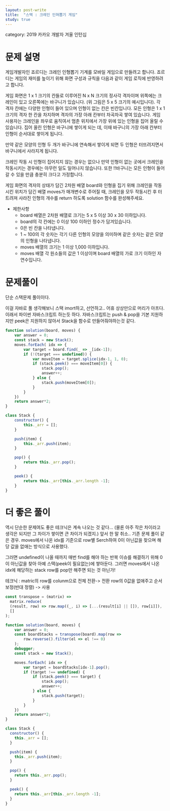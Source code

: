 ```yaml
---
layout: post-write
title:  "스택 : 크레인 인혀뽑기 게임"
study: true
---
```

category: 2019 카카오 개발자 겨울 인턴십


# 문제 설명

  게임개발자인 죠르디는 크레인 인형뽑기 기계를 모바일 게임으로 만들려고 합니다.
  죠르디는 게임의 재미를 높이기 위해 화면 구성과 규칙을 다음과 같이 게임 로직에 반영하려고 합니다.

  게임 화면은 1 x 1 크기의 칸들로 이루어진 N x N 크기의 정사각 격자이며 위쪽에는 크레인이 있고 오른쪽에는 바구니가 있습니다. (위 그림은 5 x 5 크기의 예시입니다). 각 격자 칸에는 다양한 인형이 들어 있으며 인형이 없는 칸은 빈칸입니다. 모든 인형은 1 x 1 크기의 격자 한 칸을 차지하며 격자의 가장 아래 칸부터 차곡차곡 쌓여 있습니다. 게임 사용자는 크레인을 좌우로 움직여서 멈춘 위치에서 가장 위에 있는 인형을 집어 올릴 수 있습니다. 집어 올린 인형은 바구니에 쌓이게 되는 데, 이때 바구니의 가장 아래 칸부터 인형이 순서대로 쌓이게 됩니다.

  만약 같은 모양의 인형 두 개가 바구니에 연속해서 쌓이게 되면 두 인형은 터뜨려지면서 바구니에서 사라지게 됩니다. 

  크레인 작동 시 인형이 집어지지 않는 경우는 없으나 만약 인형이 없는 곳에서 크레인을 작동시키는 경우에는 아무런 일도 일어나지 않습니다. 또한 !!바구니는 모든 인형이 들어갈 수 있을 만큼 충분히 크다고 가정합니다. 

  게임 화면의 격자의 상태가 담긴 2차원 배열 board와 인형을 집기 위해 크레인을 작동시킨 위치가 담긴 배열 moves가 매개변수로 주어질 때, 크레인을 모두 작동시킨 후 터트려져 사라진 인형의 개수를 return 하도록 solution 함수를 완성해주세요.

 - 제한사항
   - board 배열은 2차원 배열로 크기는 5 x 5 이상 30 x 30 이하입니다.
   - board의 각 칸에는 0 이상 100 이하인 정수가 담겨있습니다.
   - 0은 빈 칸을 나타냅니다.
   - 1 ~ 100의 각 숫자는 각기 다른 인형의 모양을 의미하며 같은 숫자는 같은 모양의 인형을 나타냅니다.
   - moves 배열의 크기는 1 이상 1,000 이하입니다.
   - moves 배열 각 원소들의 값은 1 이상이며 board 배열의 가로 크기 이하인 자연수입니다.

# 문제풀이
  단순 스택문제 풀이이다.

  이걸 자바로 풀 생각해보니 스택 imort하고, 선언하고.. 어휴 상상만으로 머리가 아프다. 이래서 파이썬 자바스크립트 하는듯 하다.
  자바스크립트는 push & pop을 기본 지원하지만 peek은 지원하지 않아서 Stack을 함수로 만들어줘야하는것 같다.

```javascript
function solution(board, moves) {
    var answer = 0;
    const stack = new Stack();
    moves.forEach( idx => {
        var target = board.find(_ => _[idx-1]);
        if (!(target === undefined)) {
            var moveItem = target.splice(idx-1, 1, 0);
            if (stack.peek() === moveItem[0]) {
                stack.pop();
                answer++;
            } else {
                stack.push(moveItem[0]);
            }
        }   
    })
    return answer*2;
}

class Stack {
    constructor() {
        this._arr = [];
    }

    push(item) {
        this._arr.push(item);
    }

    pop() {
        return this._arr.pop();
    }

    peek() {
        return this._arr[this._arr.length -1];
    }
}
```
# 더 좋은 풀이
  역시 단순한 문제여도 좋은 테크닉은 계속 나오는 것 같다... (물론 아주 작은 차이라고 생각은 되지만 그 차이가 쌓이면 큰 차이가 되겠지.) 앞서 한 말 취소..
  기존 문제 풀이 같은 경우. moves에서 나온 idx를 기준으로 row별 Serch하여 0이 아닌값을 찾으며 해당 값을 없애는 방식으로 사용했다.

  그러면 undefined이 나올 때까지 매번 find를 해야 하는 반복 이슈를 해결하기 위해 0이 아닌값을 찾아 아예 스택(peek이 필요없는)에 쌓아둔다.
  그러면 moves에서 나온 idx에 해당하는 stack row를 pop만 해주면 되는 것 아닌가!

   테크닉 : matric의 row를 colunm으로 전체 전환-> 전환 row의 0값을 없애주고 순서 보정(반대 정렬) -> 사용

```javascript
const transpose = (matrix) =>
  matrix.reduce(
  (result, row) => row.map((_, i) => [...(result[i] || []), row[i]]),
  []
);

function solution(board, moves) {
    var answer = 0;
    const boardStacks = transpose(board).map(row =>
        row.reverse().filter(el => el !== 0)
    );
    debugger;
    const stack = new Stack();

    moves.forEach( idx => {
        var target = boardStacks[idx-1].pop();
        if (target !== undefined) {
            if (stack.peek() === target) {
                stack.pop();
                answer++;
            } else {
                stack.push(target);
            }
        }   
    })
    return answer*2;
}

class Stack {
  constructor() {
    this._arr = [];
  }

  push(item) {
    this._arr.push(item);
  }

  pop() {
    return this._arr.pop();
  }

  peek() {
    return this._arr[this._arr.length -1];
  }
}

```